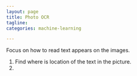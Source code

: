 ```yaml
---
layout: page
title: Photo OCR
tagline:
categories: machine-learning

---
```


Focus on how to read text appears on the images.

1. Find where is location of the text in the picture.
2. 
